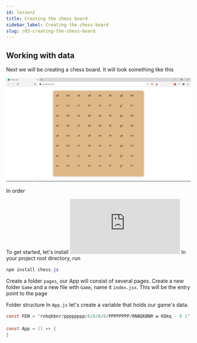 ```yaml
---
id: lesson2
title: Creating the chess board
sidebar_label: Creating the chess board
slug: /03-creating-the-chess-board
---
```


## Working with data

Next we will be creating a chess board. It will look something like this

![img](../static/img/Screenshot3.png)

In order

To get started, let's install ![chess.js](https://github.com/jhlywa/chess.js)
In your project root directory, run

```java
npm install chess.js
```

Create a folder `pages`, our App will consist of several pages. Create a new folder `Game` and a new file with `Game`, name it `index.jsx`. This will be the entry point to the page

Folder structure
In `App.js` let's create a variable that holds our game's data.

```java
const FEN = 'rnbqkbnr/pppppppp/8/8/8/8/PPPPPPPP/RNBQKBNR w KQkq - 0 1';

const App = () => {
}
```
